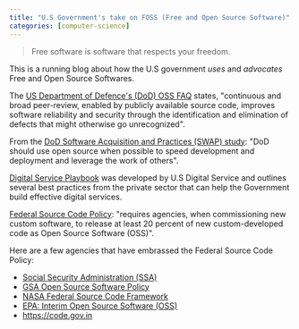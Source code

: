 ```yaml
---
title: "U.S Government's take on FOSS (Free and Open Source Software)"
categories: [computer-science]
---
```


> Free software is software that respects your freedom.

This is a running blog about how the U.S government *uses* and *advocates* Free and Open Source Softwares.

The [US Department of Defence's (DoD) OSS FAQ](https://dodcio.defense.gov/Open-Source-Software-FAQ/) states, "continuous and broad peer-review, enabled by publicly available source code, improves software reliability and security through the identification and elimination of defects that might otherwise go unrecognized".

From the [DoD Software Acquisition and Practices (SWAP) study](https://innovation.defense.gov/software/): "DoD should use open source when possible to speed development and deployment and leverage the work of others".

[Digital Service Playbook](https://playbook.cio.gov/) was developed by U.S Digital Service and outlines several best practices from the private sector that can help the Government build effective digital services.

[Federal Source Code Policy](https://sourcecode.cio.gov/): "requires agencies, when commissioning new custom software, to release at least 20 percent of new custom-developed code as Open Source Software (OSS)".


Here are a few agencies that have embrassed the Federal Source Code Policy:

- [Social Security Administration (SSA)](https://www.ssa.gov/digitalstrategy/m_16_21_Implementation_Plan.html)
- [GSA Open Source Software Policy](https://www.gsa.gov/directives-library/gsa-open-source-software-oss-policy-21071-cio)
- [NASA Federal Source Code Framework](https://code.nasa.gov/NASA-M-16-21-Framework.pdf)
- [EPA: Interim Open Source Software (OSS)](https://www.epa.gov/open/interim-open-source-software-oss-policy)
- https://code.gov.in
